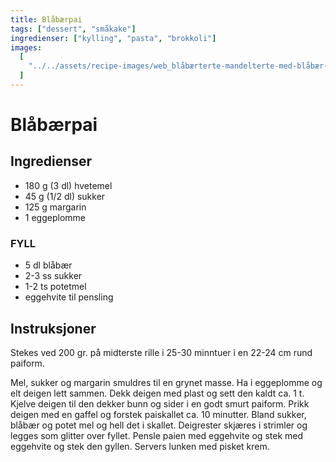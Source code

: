 ```yaml
---
title: Blåbærpai
tags: ["dessert", "småkake"]
ingredienser: ["kylling", "pasta", "brokkoli"]
images:
  [
    "../../assets/recipe-images/web_blåbærterte-mandelterte-med-blåbær-blåbærpai.jpg",
  ]
---
```


# Blåbærpai

## Ingredienser

- 180 g (3 dl) hvetemel
- 45 g (1/2 dl) sukker
- 125 g margarin
- 1 eggeplomme

### FYLL

- 5 dl blåbær
- 2-3 ss sukker
- 1-2 ts potetmel
- eggehvite til pensling

## Instruksjoner

Stekes ved 200 gr. på midterste rille i 25-30 minntuer i en 22-24 cm rund paiform.

Mel, sukker og margarin smuldres til en grynet masse. Ha i eggeplomme og elt deigen lett sammen. Dekk deigen med plast og sett den kaldt ca. 1 t. Kjelve deigen til den dekker bunn og sider i en godt smurt paiform. Prikk deigen med en gaffel og forstek paiskallet ca. 10 minutter. Bland sukker, blåbær og potet mel og hell det i skallet. Deigrester skjæres i strimler og legges som glitter over fyllet. Pensle paien med eggehvite og stek med eggehvite og stek den gyllen. Servers lunken med pisket krem.
